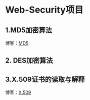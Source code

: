 # Web-Security项目

## 1.MD5加密算法

博客：[MD5](https://blog.csdn.net/dickdick111/article/details/84928228)

## 2. DES加密算法



## 3.X.509证书的读取与解释

博客：[X.509]()